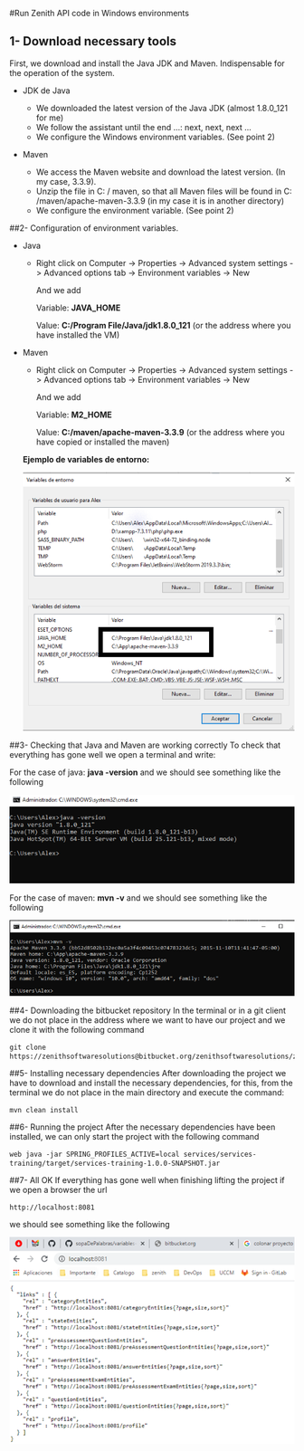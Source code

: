 #Run Zenith API code in Windows environments

## 1- Download necessary tools
First, we download and install the Java JDK and Maven. Indispensable for the operation of the system.
*   JDK de Java

    - We downloaded the latest version of the Java JDK (almost 1.8.0_121 for me)
    - We follow the assistant until the end ...: next, next, next ...
    - We configure the Windows environment variables. (See point 2)
    
* Maven
    
    - We access the Maven website and download the latest version. (In my case, 3.3.9).
    - Unzip the file in C: / maven, so that all Maven files will be found in C: /maven/apache-maven-3.3.9 (in my case it is in another directory)
    - We configure the environment variable. (See point 2)
    
##2- Configuration of environment variables. 

* Java
    - Right click on Computer -> Properties -> Advanced system settings -> Advanced options tab -> Environment variables -> New      
      
      And we add
      
      Variable: **JAVA_HOME**
      
      Value: **C:/Program File/Java/jdk1.8.0_121** (or the address where you have installed the VM)
      
* Maven
    - Right click on Computer -> Properties -> Advanced system settings -> Advanced options tab -> Environment variables -> New
      
      And we add
      
      Variable: **M2_HOME**
      
      Value: **C:/maven/apache-maven-3.3.9** (or the address where you have copied or installed the maven)
      
    **Ejemplo de variables de entorno:**
    
    ![Environment variables](resources/images/windos-environment-variables.png "Environment variables")
    
##3- Checking that Java and Maven are working correctly
To check that everything has gone well we open a terminal and write:

For the case of java: **java -version** and we should see something like the following

   ![Java version](resources/images/java-version.png "Java version")
   
For the case of maven: **mvn -v** and we should see something like the following

   ![Maven version](resources/images/mvn-version-command.png "Maven version")
   
##4-	Downloading the bitbucket repository
In the terminal or in a git client we do not place in the address where we want to have our project and we clone it with the following command
```
git clone https://zenithsoftwaresolutions@bitbucket.org/zenithsoftwaresolutions/zenith.git
```   

##5- Installing necessary dependencies
After downloading the project we have to download and install the necessary dependencies, for this, from the terminal we do not place in the main directory and execute the command:
```
mvn clean install
```
##6- Running the project
After the necessary dependencies have been installed, we can only start the project with the following command
```
web java -jar SPRING_PROFILES_ACTIVE=local services/services-training/target/services-training-1.0.0-SNAPSHOT.jar 
```

##7- All OK
If everything has gone well when finishing lifting the project if we open a browser the url 
```
http://localhost:8081 
```
we should see something like the following

![Sample localhost](resources/images/sample-localhost.png "Sample localhost")

   


          
